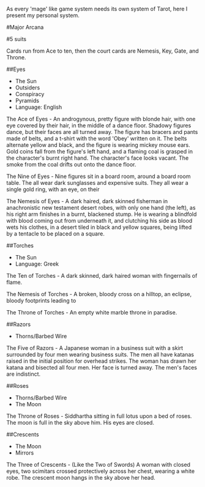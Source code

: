 As every 'mage' like game system needs its own system of Tarot, here I present my personal system.

#Major Arcana


#5 suits

Cards run from Ace to ten, then the court cards are Nemesis, Key, Gate, and Throne.

##Eyes
- The Sun
- Outsiders
- Conspiracy
- Pyramids
- Language: English

The Ace of Eyes - An androgynous, pretty figure with blonde hair, with one eye covered by their hair, in the middle of a dance floor. Shadowy figures dance, but their faces are all turned away. The figure has bracers and pants made of belts, and a t-shirt with the word 'Obey' written on it. The belts alternate yellow and black, and the figure is wearing mickey mouse ears. Gold coins fall from the figure's left hand, and a flaming coal is grasped in the character's burnt right hand. The character's face looks vacant. The smoke from the coal drifts out onto the dance floor.

The Nine of Eyes - Nine figures sit in a board room, around a board room table. The all wear dark sunglasses and expensive suits. They all wear a single gold ring, with an eye, on their 

The Nemesis of Eyes - A dark haired, dark skinned fisherman in anachronistic new testament desert robes, with only one hand (the left), as his right arm finishes in a burnt, blackened stump. He is wearing a blindfold with blood coming out from underneath it, and clutching his side as blood wets his clothes, in a desert tiled in black and yellow squares, being lifted by a tentacle to be placed on a square.

##Torches
- The Sun
- Language: Greek

The Ten of Torches - A dark skinned, dark haired woman with fingernails of flame.

The Nemesis of Torches - A broken, bloody cross on a hilltop, an eclipse, bloody footprints leading to 

The Throne of Torches - An empty white marble throne in paradise.

##Razors
- Thorns/Barbed Wire

The Five of Razors - A Japanese woman in a business suit with a skirt surrounded by four men wearing business suits. The men all have katanas raised in the initial position for overhead strikes. The woman has drawn her katana and bisected all four men. Her face is turned away. The men's faces are indistinct.

##Roses
- Thorns/Barbed Wire
- The Moon

The Throne of Roses - Siddhartha sitting in full lotus upon a bed of roses. The moon is full in the sky above him. His eyes are closed.

##Crescents
- The Moon
- Mirrors

The Three of Crescents - (Like the Two of Swords) A woman with closed eyes, two scimitars crossed protectively across her chest, wearing a white robe. The crescent moon hangs in the sky above her head.
